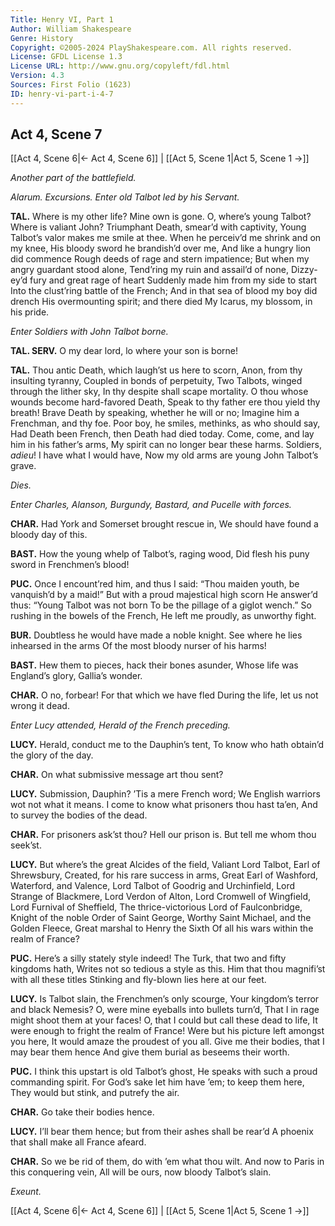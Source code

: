 ```yaml
---
Title: Henry VI, Part 1
Author: William Shakespeare
Genre: History
Copyright: ©2005-2024 PlayShakespeare.com. All rights reserved.
License: GFDL License 1.3
License URL: http://www.gnu.org/copyleft/fdl.html
Version: 4.3
Sources: First Folio (1623)
ID: henry-vi-part-i-4-7
---
```


## Act 4, Scene 7
[[Act 4, Scene 6|← Act 4, Scene 6]] | [[Act 5, Scene 1|Act 5, Scene 1 →]]

*Another part of the battlefield.*

*Alarum. Excursions. Enter old Talbot led by his Servant.*

**TAL.**
Where is my other life? Mine own is gone.
O, where’s young Talbot? Where is valiant John?
Triumphant Death, smear’d with captivity,
Young Talbot’s valor makes me smile at thee.
When he perceiv’d me shrink and on my knee,
His bloody sword he brandish’d over me,
And like a hungry lion did commence
Rough deeds of rage and stern impatience;
But when my angry guardant stood alone,
Tend’ring my ruin and assail’d of none,
Dizzy-ey’d fury and great rage of heart
Suddenly made him from my side to start
Into the clust’ring battle of the French;
And in that sea of blood my boy did drench
His overmounting spirit; and there died
My Icarus, my blossom, in his pride.

*Enter Soldiers with John Talbot borne.*

**TAL. SERV.**
O my dear lord, lo where your son is borne!

**TAL.**
Thou antic Death, which laugh’st us here to scorn,
Anon, from thy insulting tyranny,
Coupled in bonds of perpetuity,
Two Talbots, winged through the lither sky,
In thy despite shall scape mortality.
O thou whose wounds become hard-favored Death,
Speak to thy father ere thou yield thy breath!
Brave Death by speaking, whether he will or no;
Imagine him a Frenchman, and thy foe.
Poor boy, he smiles, methinks, as who should say,
Had Death been French, then Death had died today.
Come, come, and lay him in his father’s arms,
My spirit can no longer bear these harms.
Soldiers, *adieu*! I have what I would have,
Now my old arms are young John Talbot’s grave.

*Dies.*

*Enter Charles, Alanson, Burgundy, Bastard, and Pucelle with forces.*

**CHAR.**
Had York and Somerset brought rescue in,
We should have found a bloody day of this.

**BAST.**
How the young whelp of Talbot’s, raging wood,
Did flesh his puny sword in Frenchmen’s blood!

**PUC.**
Once I encount’red him, and thus I said:
“Thou maiden youth, be vanquish’d by a maid!”
But with a proud majestical high scorn
He answer’d thus: “Young Talbot was not born
To be the pillage of a giglot wench.”
So rushing in the bowels of the French,
He left me proudly, as unworthy fight.

**BUR.**
Doubtless he would have made a noble knight.
See where he lies inhearsed in the arms
Of the most bloody nurser of his harms!

**BAST.**
Hew them to pieces, hack their bones asunder,
Whose life was England’s glory, Gallia’s wonder.

**CHAR.**
O no, forbear! For that which we have fled
During the life, let us not wrong it dead.

*Enter Lucy attended, Herald of the French preceding.*

**LUCY.**
Herald, conduct me to the Dauphin’s tent,
To know who hath obtain’d the glory of the day.

**CHAR.**
On what submissive message art thou sent?

**LUCY.**
Submission, Dauphin? ’Tis a mere French word;
We English warriors wot not what it means.
I come to know what prisoners thou hast ta’en,
And to survey the bodies of the dead.

**CHAR.**
For prisoners ask’st thou? Hell our prison is.
But tell me whom thou seek’st.

**LUCY.**
But where’s the great Alcides of the field,
Valiant Lord Talbot, Earl of Shrewsbury,
Created, for his rare success in arms,
Great Earl of Washford, Waterford, and Valence,
Lord Talbot of Goodrig and Urchinfield,
Lord Strange of Blackmere, Lord Verdon of Alton,
Lord Cromwell of Wingfield, Lord Furnival of Sheffield,
The thrice-victorious Lord of Faulconbridge,
Knight of the noble Order of Saint George,
Worthy Saint Michael, and the Golden Fleece,
Great marshal to Henry the Sixth
Of all his wars within the realm of France?

**PUC.**
Here’s a silly stately style indeed!
The Turk, that two and fifty kingdoms hath,
Writes not so tedious a style as this.
Him that thou magnifi’st with all these titles
Stinking and fly-blown lies here at our feet.

**LUCY.**
Is Talbot slain, the Frenchmen’s only scourge,
Your kingdom’s terror and black Nemesis?
O, were mine eyeballs into bullets turn’d,
That I in rage might shoot them at your faces!
O, that I could but call these dead to life,
It were enough to fright the realm of France!
Were but his picture left amongst you here,
It would amaze the proudest of you all.
Give me their bodies, that I may bear them hence
And give them burial as beseems their worth.

**PUC.**
I think this upstart is old Talbot’s ghost,
He speaks with such a proud commanding spirit.
For God’s sake let him have ’em; to keep them here,
They would but stink, and putrefy the air.

**CHAR.**
Go take their bodies hence.

**LUCY.**
I’ll bear them hence; but from their ashes shall be rear’d
A phoenix that shall make all France afeard.

**CHAR.**
So we be rid of them, do with ’em what thou wilt.
And now to Paris in this conquering vein,
All will be ours, now bloody Talbot’s slain.

*Exeunt.*

[[Act 4, Scene 6|← Act 4, Scene 6]] | [[Act 5, Scene 1|Act 5, Scene 1 →]]